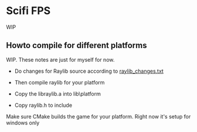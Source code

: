 # Scifi FPS 

WIP

## Howto compile for different platforms

WIP. These notes are just for myself for now.

* Do changes for Raylib source according to [raylib_changes.txt](raylib_changes.txt)

* Then compile raylib for your platform

* Copy the libraylib.a into lib\platform

* Copy raylib.h to include

Make sure CMake builds the game for your platform. Right now it's setup for windows only
